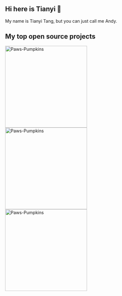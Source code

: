 ## Hi here is Tianyi 👋
My name is Tianyi Tang, but you can just call me Andy. 

## My top open source projects

<p align="left">
    <a href="https://github.com/Tianyi-Tang/Paws-Pumpkins"><img width="265" src="https://denvercoder1-github-readme-stats.vercel.app/api/pin/?username=Tianyi-Tang&repo=Paws-Pumpkins&theme=react&bg_color=1F222E&title_color=F85D7F&hide_border=true&icon_color=F8D866&show_icons=&show_description=true" alt="Paws-Pumpkins"></a>
    <a href="https://github.com/Tianyi-Tang/Fermi_Paradox"><img width="265" src="https://denvercoder1-github-readme-stats.vercel.app/api/pin/?username=Tianyi-Tang&repo=Fermi_Paradox&theme=react&bg_color=1F222E&title_color=F85D7F&hide_border=true&icon_color=F8D866&show_icons=&show_description=true" alt="Paws-Pumpkins"></a>
    <a href="https://github.com/Tianyi-Tang/Earth_from_Space"><img width="265" src="https://denvercoder1-github-readme-stats.vercel.app/api/pin/?username=Tianyi-Tang&repo=Earth_from_Space&theme=react&bg_color=1F222E&title_color=F85D7F&hide_border=true&icon_color=F8D866&show_icons=&show_description=true" alt="Paws-Pumpkins"></a>
</p>



